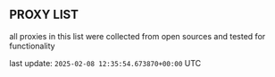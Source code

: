 ## PROXY LIST

all proxies in this list were collected from open sources and tested for functionality

last update: `2025-02-08 12:35:54.673870+00:00` UTC